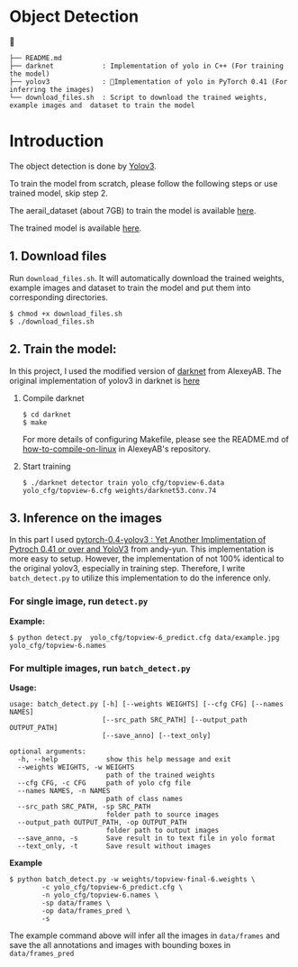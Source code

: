 # Object Detection
 

    ├── README.md
    ├── darknet            : Implementation of yolo in C++ (For training the model)
    ├── yolov3             : Implementation of yolo in PyTorch 0.41 (For inferring the images)
    └── download_files.sh  : Script to download the trained weights, example images and  dataset to train the model


# Introduction

The object detection is done by [Yolov3](https://pjreddie.com/darknet/yolo/). 

To train the model from scratch, please follow the following steps or use trained model, skip step 2. 

The aerail_dataset (about 7GB) to train the model is available [here](https://drive.google.com/open?id=1rUcUKc8Vgs8wERgDnG1FfHHDl8Q7hu-I).

The trained model is available [here]().

## 1. Download files
Run `download_files.sh`. It will automatically download the trained weights, example images and  dataset to train the model and put them into corresponding directories.

```
$ chmod +x download_files.sh
$ ./download_files.sh 
```
## 2. Train the model:

In this project, I used the modified version of [darknet](https://github.com/AlexeyAB/darknet) from AlexeyAB. The original implementation of yolov3 in darknet is [here](https://github.com/pjreddie/darknet)

1. Compile darknet
   ```
   $ cd darknet
   $ make
   ```
   For more details of configuring Makefile, please see the README.md of [how-to-compile-on-linux](https://github.com/AlexeyAB/darknet#how-to-compile-on-linux) in AlexeyAB's repository.

2. Start training
    ```
    $ ./darknet detector train yolo_cfg/topview-6.data yolo_cfg/topview-6.cfg weights/darknet53.conv.74
    ```
## 3. Inference on the images

In this part I used [pytorch-0.4-yolov3 : Yet Another Implimentation of Pytroch 0.41 or over and YoloV3](https://github.com/andy-yun/pytorch-0.4-yolov3) from andy-yun. This implementation is more easy to setup. However, the implementation of not 100% identical to the original yolov3, especially in training step. Therefore, I write `batch_detect.py` to utilize this implementation to do the inference only.

### For single image, run `detect.py`

**Example:**
```
$ python detect.py  yolo_cfg/topview-6_predict.cfg data/example.jpg yolo_cfg/topview-6.names  
```
 

### For multiple images, run `batch_detect.py`

**Usage:**
```
usage: batch_detect.py [-h] [--weights WEIGHTS] [--cfg CFG] [--names NAMES]
                       [--src_path SRC_PATH] [--output_path OUTPUT_PATH]
                       [--save_anno] [--text_only]

optional arguments:
  -h, --help            show this help message and exit
  --weights WEIGHTS, -w WEIGHTS
                        path of the trained weights
  --cfg CFG, -c CFG     path of yolo cfg file
  --names NAMES, -n NAMES
                        path of class names
  --src_path SRC_PATH, -sp SRC_PATH
                        folder path to source images
  --output_path OUTPUT_PATH, -op OUTPUT_PATH
                        folder path to output images
  --save_anno, -s       Save result in to text file in yolo format
  --text_only, -t       Save result without images

```

**Example**
```
$ python batch_detect.py -w weights/topview-final-6.weights \
        -c yolo_cfg/topview-6_predict.cfg \
        -n yolo_cfg/topview-6.names \
        -sp data/frames \
        -op data/frames_pred \
        -s 
```
The example command above will infer all the images in `data/frames` and save the all annotations and images with bounding boxes in `data/frames_pred`



   











